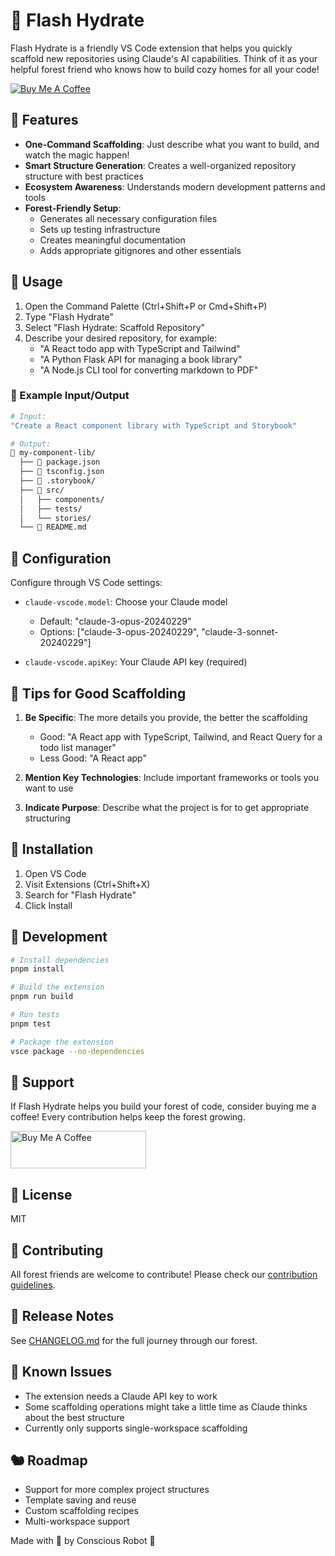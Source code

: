 # 🌲 Flash Hydrate

Flash Hydrate is a friendly VS Code extension that helps you quickly scaffold new repositories using Claude's AI capabilities. Think of it as your helpful forest friend who knows how to build cozy homes for all your code! 

[![Buy Me A Coffee](https://img.shields.io/badge/Buy%20Me%20A%20Coffee-Support-yellow?style=flat&logo=buy-me-a-coffee)](https://www.buymeacoffee.com/conscious.robot)

## 🎋 Features

- **One-Command Scaffolding**: Just describe what you want to build, and watch the magic happen!
- **Smart Structure Generation**: Creates a well-organized repository structure with best practices
- **Ecosystem Awareness**: Understands modern development patterns and tools
- **Forest-Friendly Setup**: 
  - Generates all necessary configuration files
  - Sets up testing infrastructure
  - Creates meaningful documentation
  - Adds appropriate gitignores and other essentials

## 🦊 Usage

1. Open the Command Palette (Ctrl+Shift+P or Cmd+Shift+P)
2. Type "Flash Hydrate"
3. Select "Flash Hydrate: Scaffold Repository"
4. Describe your desired repository, for example:
   - "A React todo app with TypeScript and Tailwind"
   - "A Python Flask API for managing a book library"
   - "A Node.js CLI tool for converting markdown to PDF"

### 🦉 Example Input/Output

```bash
# Input:
"Create a React component library with TypeScript and Storybook"

# Output:
📁 my-component-lib/
  ├── 📄 package.json
  ├── 📄 tsconfig.json
  ├── 📄 .storybook/
  ├── 📄 src/
  │   ├── components/
  │   ├── tests/
  │   └── stories/
  └── 📄 README.md
```

## 🦫 Configuration

Configure through VS Code settings:

- `claude-vscode.model`: Choose your Claude model
  - Default: "claude-3-opus-20240229"
  - Options: ["claude-3-opus-20240229", "claude-3-sonnet-20240229"]
  
- `claude-vscode.apiKey`: Your Claude API key (required)

## 🦁 Tips for Good Scaffolding

1. **Be Specific**: The more details you provide, the better the scaffolding
   - Good: "A React app with TypeScript, Tailwind, and React Query for a todo list manager"
   - Less Good: "A React app"

2. **Mention Key Technologies**: Include important frameworks or tools you want to use

3. **Indicate Purpose**: Describe what the project is for to get appropriate structuring

## 🐢 Installation

1. Open VS Code
2. Visit Extensions (Ctrl+Shift+X)
3. Search for "Flash Hydrate"
4. Click Install

## 🦊 Development

```bash
# Install dependencies
pnpm install

# Build the extension
pnpm run build

# Run tests
pnpm test

# Package the extension
vsce package --no-dependencies
```

## 🦝 Support

If Flash Hydrate helps you build your forest of code, consider buying me a coffee! Every contribution helps keep the forest growing.

<a href="https://www.buymeacoffee.com/conscious.robot" target="_blank">
  <img src="https://cdn.buymeacoffee.com/buttons/v2/default-yellow.png" alt="Buy Me A Coffee" height="60" width="217" style="height: 60px !important;width: 217px !important;" />
</a>

## 🦡 License

MIT

## 🐻 Contributing

All forest friends are welcome to contribute! Please check our [contribution guidelines](CONTRIBUTING.md).

## 🦌 Release Notes

See [CHANGELOG.md](CHANGELOG.md) for the full journey through our forest.

## 🦔 Known Issues

- The extension needs a Claude API key to work
- Some scaffolding operations might take a little time as Claude thinks about the best structure
- Currently only supports single-workspace scaffolding

## 🐿️ Roadmap

- Support for more complex project structures
- Template saving and reuse
- Custom scaffolding recipes
- Multi-workspace support

Made with 💚 by Conscious Robot 🌲